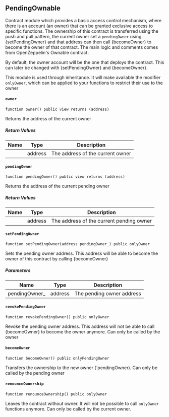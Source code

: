 ## PendingOwnable

Contract module which provides a basic access control mechanism, where there is an account (an owner) that can be granted exclusive access to specific functions. The ownership of this contract is transferred using the push and pull pattern, the current owner set a `pendingOwner` using {setPendingOwner} and that address can then call {becomeOwner} to become the owner of that contract. The main logic and comments comes from OpenZeppelin's Ownable contract.

By default, the owner account will be the one that deploys the contract. This can later be changed with {setPendingOwner} and {becomeOwner}.

This module is used through inheritance. It will make available the modifier `onlyOwner`, which can be applied to your functions to restrict their use to the owner

#### `owner`

```solidity
function owner() public view returns (address)
```

Returns the address of the current owner

##### Return Values

| Name | Type | Description |
| ---- | ---- | ----------- |
|   | address | The address of the current owner |

#### `pendingOwner`

```solidity
function pendingOwner() public view returns (address)
```

Returns the address of the current pending owner

##### Return Values

| Name | Type | Description |
| ---- | ---- | ----------- |
|   | address | The address of the current pending owner |

#### `setPendingOwner`

```solidity
function setPendingOwner(address pendingOwner_) public onlyOwner
```

Sets the pending owner address. This address will be able to become the owner of this contract by calling {becomeOwner}

##### Parameters

| Name | Type | Description |
| ---- | ---- | ----------- |
| pendingOwner_ | address | The pending owner address |

#### `revokePendingOwner`

```solidity
function revokePendingOwner() public onlyOwner
```

Revoke the pending owner address. This address will not be able to call {becomeOwner} to become the owner anymore. Can only be called by the owner

#### `becomeOwner`

```solidity
function becomeOwner() public onlyPendingOwner
```

Transfers the ownership to the new owner (`pendingOwner). Can only be called by the pending owner

#### `renounceOwnership`

```solidity
function renounceOwnership() public onlyOwner
```

Leaves the contract without owner. It will not be possible to call `onlyOwner` functions anymore. Can only be called by the current owner.


